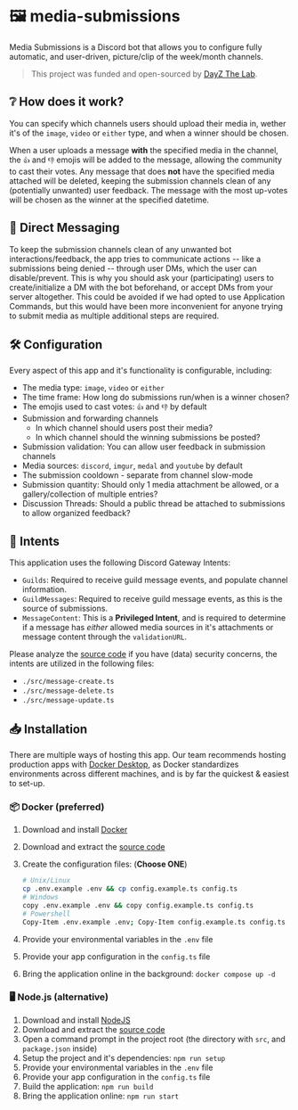 # 🖼️ media-submissions

Media Submissions is a Discord bot that allows you to configure fully automatic, and user-driven, picture/clip of the week/month channels.

> This project was funded and open-sourced by [DayZ The Lab](https://dayzthelab.com).

## ❔ How does it work?

You can specify which channels users should upload their media in, wether it's of the `image`, `video` or `either` type, and when a winner should be chosen.

When a user uploads a message **with** the specified media in the channel, the `👍` and `👎` emojis will be added to the message, allowing the community to cast their votes. Any message that does **not** have the specified media attached will be deleted, keeping the submission channels clean of any (potentially unwanted) user feedback. The message with the most up-votes will be chosen as the winner at the specified datetime.

## 💬 Direct Messaging

To keep the submission channels clean of any unwanted bot interactions/feedback, the app tries to communicate actions -- like a submissions being denied -- through user DMs, which the user can disable/prevent. This is why you should ask your (participating) users to create/initialize a DM with the bot beforehand, or accept DMs from your server altogether. This could be avoided if we had opted to use Application Commands, but this would have been more inconvenient for anyone trying to submit media as multiple additional steps are required.

## 🛠️ Configuration

Every aspect of this app and it's functionality is configurable, including:

- The media type: `image`, `video` or `either`
- The time frame: How long do submissions run/when is a winner chosen?
- The emojis used to cast votes: `👍` and `👎` by default
- Submission and forwarding channels
  - In which channel should users post their media?
  - In which channel should the winning submissions be posted?
- Submission validation: You can allow user feedback in submission channels
- Media sources: `discord`, `imgur`, `medal` and `youtube` by default
- The submission cooldown - separate from channel slow-mode
- Submission quantity: Should only 1 media attachment be allowed, or a gallery/collection of multiple entries?
- Discussion Threads: Should a public thread be attached to submissions to allow organized feedback?

## 🙋 Intents

This application uses the following Discord Gateway Intents:

- `Guilds`: Required to receive guild message events, and populate channel information.
- `GuildMessages`: Required to receive guild message events, as this is the source of submissions.
- `MessageContent`: This is a **Privileged Intent**, and is required to determine if a message has *either* allowed media sources in it's attachments or message content through the `validationURL`.

Please analyze the [source code](./src) if you have (data) security concerns, the intents are utilized in the following files:

- `./src/message-create.ts`
- `./src/message-delete.ts`
- `./src/message-update.ts`

## 📥 Installation

There are multiple ways of hosting this app. Our team recommends hosting production apps with [Docker Desktop](https://www.docker.com/products/docker-desktop/), as Docker standardizes environments across different machines, and is by far the quickest & easiest to set-up.

### 📦 Docker (preferred)

1. Download and install [Docker](https://www.docker.com/products/docker-desktop/)
2. Download and extract the [source code](https://github.com/Mirasaki-Development/media-submissions/releases)
3. Create the configuration files: (**Choose ONE**)

    ```bash
    # Unix/Linux
    cp .env.example .env && cp config.example.ts config.ts
    # Windows
    copy .env.example .env && copy config.example.ts config.ts
    # Powershell
    Copy-Item .env.example .env; Copy-Item config.example.ts config.ts
    ```

4. Provide your environmental variables in the `.env` file
5. Provide your app configuration in the `config.ts` file
6. Bring the application online in the background: `docker compose up -d`

### 🖥️ Node.js (alternative)

1. Download and install [NodeJS](https://nodejs.org/en/download/prebuilt-installer/current)
2. Download and extract the [source code](https://github.com/Mirasaki-Development/media-submissions/releases)
3. Open a command prompt in the project root (the directory with `src`, and `package.json` inside)
4. Setup the project and it's dependencies: `npm run setup`
5. Provide your environmental variables in the `.env` file
6. Provide your app configuration in the `config.ts` file
7. Build the application: `npm run build`
8. Bring the application online: `npm run start`
